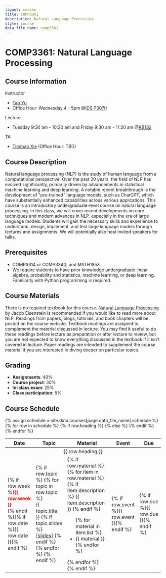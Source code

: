 ```yaml
---
layout: course
title: COMP3361
description: Natural Language Processing
style: course
data_file_name: comp3361
---
```


# COMP3361: Natural Language Processing

## Course Information

Instructor

- [Tao Yu](https://taoyds.github.io/)
- Office Hour: Wednesday 4 - 5pm @[IDS P307H](https://datascience.hku.hk/contact-us/#find-us)

Lecture

- Tuesday 9:30 am - 10:20 am and Friday 9:30 am - 11:20 am @[KB132](https://its.hku.hk/teaching-space/kb132)

TA

- [Tianbao Xie](https://tianbaoxie.com) (Office Hour: TBD)

## Course Description

Natural language processing (NLP) is the study of human language from a computational perspective. Over the past 20 years, the field of NLP has evolved significantly, primarily driven by advancements in statistical machine learning and deep learning. A notable recent breakthrough is the development of "pre-trained" language models, such as ChatGPT, which have substantially enhanced capabilities across various applications. This course is an introductory undergraduate-level course on natural language processing. In this class, we will cover recent developments on core techniques and modern advances in NLP, especially in the era of large language models. Students will gain the necessary skills and experience to understand, design, implement, and test large language models through lectures and assignments. We will potentially also host invited speakers for talks. 

## Prerequisites

- COMP3314 or COMP3340; and MATH1853
- We require students to have prior knowledge undergraduate linear algebra, probability and statistics, machine learning, or deep learning. Familiarity with Python programming is required.

## Course Materials

There is no required textbook for this course. [Natural Language Processing](https://github.com/jacobeisenstein/gt-nlp-class/blob/master/notes/eisenstein-nlp-notes.pdf) by Jacob Eisenstein is recommended if you would like to read more about NLP. Readings from papers, blogs, tutorials, and book chapters will be posted on the course website. Textbook readings are assigned to complement the material discussed in lecture. You may find it useful to do these readings before lecture as preparation or after lecture to review, but you are not expected to know everything discussed in the textbook if it isn't covered in lecture. Paper readings are intended to supplement the course material if you are interested in diving deeper on particular topics.

## Grading

- **Assignments**: 40%
- **Course project**: 30%
- **In-class exam**: 25%
- **Class participation**: 5%

## Course Schedule

<table class="table">
<colgroup>
    <col style="width:10%">
    <col style="width:20%">
    <col style="width:40%">
    <col style="width:10%">
    <col style="width:10%">
</colgroup>
<thead>
<tr>
    <th>Date</th>
    <th>Topic</th>
    <th>Material</th>
    <th>Event</th>
    <th>Due</th>
</tr>
</thead>
<tbody>
    {% assign schedule = site.data.courses[page.data_file_name].schedule %}
    {% for row in schedule %}
    {% if row.heading %}
    <tr>
        <td colspan="5" style="text-align: center;">{{ row.heading }}</td>
    </tr>
    {% else %}
    <tr>
      <td>{% if row.week %}<b><font color="red">{{ row.week }}</font></b><br>{% endif %}{% if row.date %}{{ row.date }}{% endif %}</td>
      <td>
      {% if row.topic %}
        {% for topic in row.topic %}
          <div>
            {{ topic.title }}
            {% if topic.slides %}
              <br>
              [<a href="{{ topic.slides }}">slides</a>]
            {% endif %}
          </div>
        {% endfor %}
      {% endif %}
      </td>
      <td>
        {% if row.material %}
          {% for item in row.material %}
            {% if item.description %}
              {{ item.description }}
            {% endif %}
            <ul>
              {% for material in item.list %}
              <li>{{ material }}</li>
              {% endfor %}
            </ul>
          {% endfor %}
        {% endif %}
    </td>
      <td>{% if row.event %}{{ row.event }}{% endif %}</td>
      <td>{% if row.due %}{{ row.due }}{% endif %}</td>
    </tr>
    {% endif %}
    {% endfor %}

</tbody>
</table>
